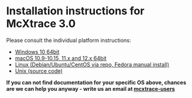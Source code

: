 # Installation instructions for McXtrace 3.0

Please consult the individual platform instructions:

* [Windows 10 64bit](Windows/README.md)
* [macOS 10.9-10.15, 11.x and 12.x 64bit](macOS/README.md)
* [Linux (Debian/Ubuntu/CentOS via repo, Fedora manual install)](Linux/README.md)
* [Unix (source code)](Linux/src/README.md)

**If you can not find documentation for your specific OS above, chances are we can help you anyway - write us an email at [mcxtrace-users](mailto:"mcxtrace-users@mcxtrace.org")**
